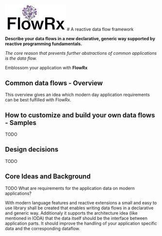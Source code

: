 <img src="logo.png" alt="FlowRx Logo" width="200"/>
# A reactive data flow framework

**Describe your data flows in a new declarative, generic way supported by reactive programming fundamentals.**

*The core reason that prevents further abstractions of common applications is the data flow.*

Emblossom your application with **FlowRx**


## Common data flows - Overview
This overview gives an idea which modern day application requirements can be best fulfilled with FlowRx.

##

## How to customize and build your own data flows - Samples

TODO

## Design decisions

TODO

## Core Ideas and Background

TODO
What are requirements for the application data on modern applications?

With modern language features and reactive extensions a small and easy to use library shall  be created that enables writing data flows in a declarative and generic way.
Additionaly it supports the architecture idea (like mentioned in IODA) that the data itself should be the interface between application parts.
It should improve the handling of your application specific data and the corresponding dataflow.

